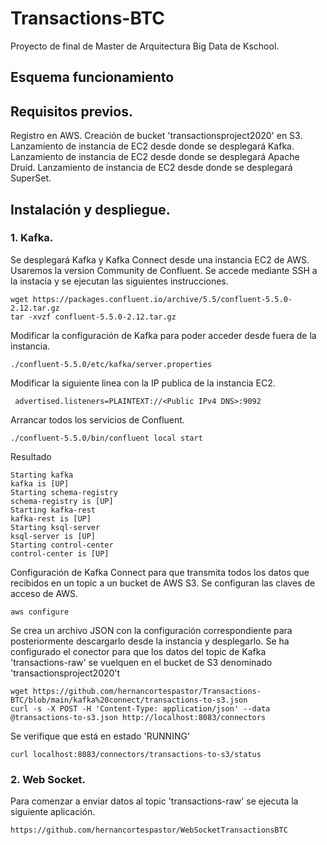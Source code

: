# Transactions-BTC

Proyecto de final de Master de Arquitectura Big Data de Kschool.

## Esquema funcionamiento


## Requisitos previos.
Registro en AWS.
Creación de bucket 'transactionsproject2020' en S3.
Lanzamiento de instancia de EC2 desde donde se desplegará Kafka.
Lanzamiento de instancia de EC2 desde donde se desplegará Apache Druid.
Lanzamiento de instancia de EC2 desde donde se desplegará SuperSet.

## Instalación y despliegue.

### 1. Kafka.
Se desplegará Kafka y Kafka Connect desde una instancia EC2 de AWS. Usaremos la version Community de Confluent. Se accede mediante SSH a la instacia y se ejecutan las siguientes instrucciones.
```
wget https://packages.confluent.io/archive/5.5/confluent-5.5.0-2.12.tar.gz
tar -xvzf confluent-5.5.0-2.12.tar.gz
```
Modificar la configuración de Kafka para poder acceder desde fuera de la instancia.

```
./confluent-5.5.0/etc/kafka/server.properties 
```
Modificar la siguiente linea con la IP publica de la instancia EC2.

```
 advertised.listeners=PLAINTEXT://<Public IPv4 DNS>:9092
```

Arrancar todos los servicios de Confluent. 

```
./confluent-5.5.0/bin/confluent local start
```
Resultado
```
Starting kafka
kafka is [UP]
Starting schema-registry
schema-registry is [UP]
Starting kafka-rest
kafka-rest is [UP]
Starting ksql-server
ksql-server is [UP]
Starting control-center
control-center is [UP]
```

Configuración de Kafka Connect para que transmita todos los datos que recibidos en un topic a un bucket de AWS S3. 
Se configuran las claves de acceso de AWS.
```
aws configure
```
Se crea un archivo JSON con la configuración correspondiente para posteriormente descargarlo desde la instancia y desplegarlo. Se ha configurado el conector para que los datos del topic de Kafka 'transactions-raw' se vuelquen en el bucket de S3 denominado 'transactionsproject2020't

```
wget https://github.com/hernancortespastor/Transactions-BTC/blob/main/kafka%20connect/transactions-to-s3.json
curl -s -X POST -H 'Content-Type: application/json' --data @transactions-to-s3.json http://localhost:8083/connectors
```
Se verifique que está en estado 'RUNNING'

```
curl localhost:8083/connectors/transactions-to-s3/status

```

### 2. Web Socket.

Para comenzar a enviar datos al topic 'transactions-raw' se ejecuta la siguiente aplicación.
```
https://github.com/hernancortespastor/WebSocketTransactionsBTC
```








